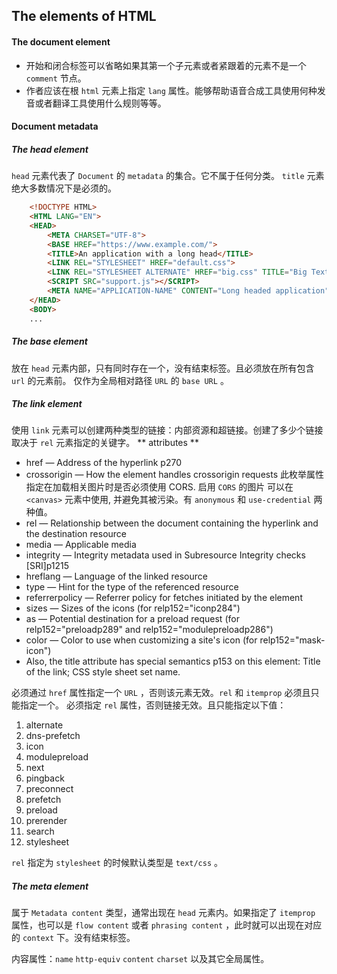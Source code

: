 ## The elements of HTML

#### The document element
* 开始和闭合标签可以省略如果其第一个子元素或者紧跟着的元素不是一个 `comment` 节点。
* 作者应该在根 `html` 元素上指定 `lang` 属性。能够帮助语音合成工具使用何种发音或者翻译工具使用什么规则等等。


#### Document metadata

##### The head element
`head` 元素代表了 `Document` 的 `metadata` 的集合。它不属于任何分类。
`title` 元素绝大多数情况下是必须的。
```html
    <!DOCTYPE HTML>
    <HTML LANG="EN">
    <HEAD>
        <META CHARSET="UTF-8">
        <BASE HREF="https://www.example.com/">
        <TITLE>An application with a long head</TITLE>
        <LINK REL="STYLESHEET" HREF="default.css">
        <LINK REL="STYLESHEET ALTERNATE" HREF="big.css" TITLE="Big Text">
        <SCRIPT SRC="support.js"></SCRIPT>
        <META NAME="APPLICATION-NAME" CONTENT="Long headed application">
    </HEAD>
    <BODY>
    ...
```
##### The base element
放在 `head` 元素内部，只有同时存在一个，没有结束标签。且必须放在所有包含 `url` 的元素前。
仅作为全局相对路径 `URL` 的 `base URL` 。

##### The link element
使用 `link` 元素可以创建两种类型的链接：内部资源和超链接。创建了多少个链接取决于 `rel` 元素指定的关键字。
** attributes **
* href — Address of the hyperlink p270
* crossorigin — How the element handles crossorigin requests 此枚举属性指定在加载相关图片时是否必须使用 CORS. 启用 `CORS` 的图片 可以在 `<canvas>` 元素中使用, 并避免其被污染。有 `anonymous` 和 `use-credential` 两种值。
* rel — Relationship between the document containing the hyperlink and the destination resource
* media — Applicable media
* integrity — Integrity metadata used in Subresource Integrity checks [SRI]p1215
* hreflang — Language of the linked resource
* type — Hint for the type of the referenced resource
* referrerpolicy — Referrer policy for fetches initiated by the element
* sizes — Sizes of the icons (for relp152="iconp284")
* as — Potential destination for a preload request (for relp152="preloadp289" and relp152="modulepreloadp286")
* color — Color to use when customizing a site's icon (for relp152="mask-icon")
* Also, the title attribute has special semantics p153 on this element: Title of the link; CSS style sheet set name.

必须通过 `href` 属性指定一个 `URL` ，否则该元素无效。`rel` 和 `itemprop` 必须且只能指定一个。
必须指定 `rel` 属性，否则链接无效。且只能指定以下值：
1. alternate
2. dns-prefetch
3. icon
4. modulepreload
5. next
6. pingback
7. preconnect
8. prefetch
9. preload
10. prerender
11. search
12. stylesheet

`rel` 指定为 `stylesheet` 的时候默认类型是 `text/css` 。

##### The meta element
属于 `Metadata content` 类型，通常出现在 `head` 元素内。如果指定了 `itemprop` 属性，也可以是 `flow content` 或者 `phrasing content` ，此时就可以出现在对应的 `context` 下。没有结束标签。

内容属性：`name` `http-equiv` `content` `charset` 以及其它全局属性。

